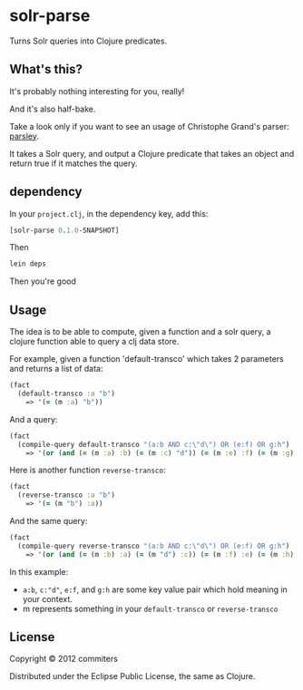 # solr-parse

Turns Solr queries into Clojure predicates.

## What's this?

It's probably nothing interesting for you, really!

And it's also half-bake.

Take a look only if you want to see an usage of Christophe Grand's
parser: [parsley](https://github.com/cgrand/parsley).

It takes a Solr query, and output a Clojure predicate that takes an
object and return true if it matches the query.

## dependency

In your `project.clj`, in the dependency key, add this:

``` clj
[solr-parse 0.1.0-SNAPSHOT]
```

Then

``` clj
lein deps
```

Then you're good

## Usage

The idea is to be able to compute, given a function and a solr query, a clojure function able to query a clj data store.

For example, given a function 'default-transco' which takes 2 parameters and returns a list of data:

``` clj
(fact
  (default-transco :a "b")
    => '(= (m :a) "b"))
```

And a query:

``` clj
(fact
  (compile-query default-transco "(a:b AND c:\"d\") OR (e:f) OR g:h")
    => '(or (and (= (m :a) :b) (= (m :c) "d")) (= (m :e) :f) (= (m :g) :h)))
```

Here is another function `reverse-transco`:

``` clj
(fact
  (reverse-transco :a "b")
    => '(= (m "b") :a))
```

And the same query:

``` clj
(fact
  (compile-query reverse-transco "(a:b AND c:\"d\") OR (e:f) OR g:h")
    => '(or (and (= (m :b) :a) (= (m "d") :c)) (= (m :f) :e) (= (m :h) :g)))
```

In this example:
- `a:b`, `c:"d"`, `e:f`, and `g:h` are some key value pair which hold meaning in your context.
- m represents something in your `default-transco` or `reverse-transco`

## License

Copyright © 2012 commiters

Distributed under the Eclipse Public License, the same as Clojure.
